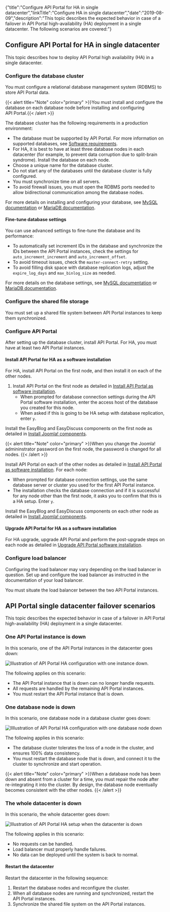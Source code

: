 {"title":"Configure API Portal for HA in single datacenter","linkTitle":"Configure HA in single datacenter","date":"2019-08-09","description":"This topic describes the expected behavior in case of a failover in API Portal high-availability (HA) deployment in a single datacenter. The following scenarios are covered:"}

## Configure API Portal for HA in single datacenter

This topic describes how to deploy API Portal high availability (HA) in a single datacenter.

### Configure the database cluster

You must configure a relational database management system (RDBMS) to store API Portal data.

{{< alert title="Note" color="primary" >}}You must install and configure the database on each database node before installing and configuring API Portal.{{< /alert >}}

The database cluster has the following requirements in a production environment:

-   The database must be supported by API Portal. For more information on supported databases, see [Software requirements](install_software_prereqs.htm#Software).
-   For HA, it is best to have at least three database nodes in each datacenter (for example, to prevent data corruption due to split-brain syndrome). Install the database on each node.
-   Choose a unique name for the database cluster.
-   Do not start any of the databases until the database cluster is fully configured.
-   You must synchronize time on all servers.
-   To avoid firewall issues, you must open the RDBMS ports needed to allow bidirectional communication among the database nodes.

For more details on installing and configuring your database, see [MySQL documentation](https://dev.mysql.com/doc/refman/5.6/en/) or [MariaDB documentation](https://mariadb.com/kb/en/mariadb/documentation/).

#### Fine-tune database settings

You can use advanced settings to fine-tune the database and its performance:

-   To automatically set increment IDs in the database and synchronize the IDs between the API Portal instances, check the settings for `auto_increment_increment` and `auto_increment_offset`.
-   To avoid timeout issues, check the `master-connect-retry` setting.
-   To avoid filling disk space with database replication logs, adjust the `expire_log_days` and `max_binlog_size` as needed.

For more details on the database settings, see [MySQL documentation](https://dev.mysql.com/doc/refman/5.6/en/) or [MariaDB documentation](https://mariadb.com/kb/en/mariadb/documentation/).

### Configure the shared file storage

You must set up a shared file system between API Portal instances to keep them synchronized.

### Configure API Portal

After setting up the database cluster, install API Portal. For HA, you must have at least two API Portal instances.

#### Install API Portal for HA as a software installation

For HA, install API Portal on the first node, and then install it on each of the other nodes.

1.  Install API Portal on the first node as detailed in [Install API Portal as software installation](../../../APIPortalInstallGuideTopics/install_software_overview.htm).
    -   When prompted for database connection settings during the API Portal software installation, enter the access host of the database you created for this node.
    -   When asked if this is going to be HA setup with database replication, enter `y`.

>

Install the EasyBlog and EasyDiscuss components on the first node as detailed in [Install Joomla! components](../../../APIPortalInstallGuideTopics/install_software_install.htm#Install3).

{{< alert title="Note" color="primary" >}}When you change the Joomla! admininstrator password on the first node, the password is changed for all nodes. {{< /alert >}}

Install API Portal on each of the other nodes as detailed in [Install API Portal as software installation](../../../APIPortalInstallGuideTopics/install_software_overview.htm). For each node:

-   When prompted for database connection settings, use the same database server or cluster you used for the first API Portal instance.
-   The installation checks the database connection and if it is successful for any node other than the first node, it asks you to confirm that this is a HA setup. Enter `y`.

Install the EasyBlog and EasyDiscuss components on each other node as detailed in [Install Joomla! components](../../../APIPortalInstallGuideTopics/install_software_install.htm#Install3).

#### Upgrade API Portal for HA as a software installation

For HA upgrade, upgrade API Portal and perform the post-upgrade steps on each node as detailed in [Upgrade API Portal software installation](../../../APIPortalInstallGuideTopics/Upgrade_software.htm).

### Configure load balancer

Configuring the load balancer may vary depending on the load balancer in question. Set up and configure the load balancer as instructed in the documentation of your load balancer.

You must situate the load balancer between the two API Portal instances.

## API Portal single datacenter failover scenarios

This topic describes the expected behavior in case of a failover in API Portal high-availability (HA) deployment in a single datacenter. 

### One API Portal instance is down

In this scenario, one of the API Portal instances in the datacenter goes down:

![Illustration of API Portal HA configuration with one instance down.](/Images/APIPortal/API_Portal_HA_failover_instance.png)

The following applies on this scenario:

-   The API Portal instance that is down can no longer handle requests.
-   All requests are handled by the remaining API Portal instances.
-   You must restart the API Portal instance that is down.

### One database node is down

In this scenario, one database node in a database cluster goes down:

![Illlustration of API Portal HA configuration with one database node down](/Images/APIPortal/API_Portal_HA_failover_db.png)

The following applies in this scenario:

-   The database cluster tolerates the loss of a node in the cluster, and ensures 100% data consistency.
-   You must restart the database node that is down, and connect it to the cluster to synchronize and start operation.

{{< alert title="Note" color="primary" >}}When a database node has been down and absent from a cluster for a time, you must repair the node after re-integrating it into the cluster. By design, the database node eventually becomes consistent with the other nodes. {{< /alert >}}

### The whole datacenter is down

In this scenario, the whole datacenter goes down:

![Illustration of API Portal HA setup when the datacenter is down](/Images/APIPortal/API_Portal_HA_failover_dc.png)

The following applies in this scenario:

-   No requests can be handled.
-   Load balancer must properly handle failures.
-   No data can be deployed until the system is back to normal.

#### Restart the datacenter

Restart the datacenter in the following sequence:

1.  Restart the database nodes and reconfigure the cluster.
2.  When all database nodes are running and synchronized, restart the API Portal instances.
3.  Synchronize the shared file system on the API Portal instances.
